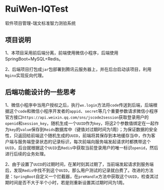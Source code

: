 # RuiWen-IQTest

软件项目管理-瑞文标准智力测验系统



## 项目说明

1、本项目采用前后端分离，前端使用微信小程序，后端使用SpringBoot+MySQL+Redis。

2、后端项目打包成`jar`包部署到腾讯云服务器上，并在后台启动该项目，利用`Nginx`实现反向代理。

## 后端功能设计的一些思考

1、微信小程序中当用户授权之后，执行`wx.login`方法将`code`传送到后端，后端根据这个`code`和微信小程序开发者的`appid`、`secret`等几个重要参数请求微信小程序官方接口`https://api.weixin.qq.com/sns/jscode2session`获取登录用户的`openid`和`session_key`，随机生成一个`UUID`作为`key`，将这2个参数值绑定在一起作为`key`的`value`保存到`Reids`数据库中（键值对过期时间为1周）；为保证数据的安全性，只返回给前端这个随机生成的`UUID`，前端将其保存到本地缓存当中，作为客户端与服务端登录状态的记录标识，每次前端向服务端发起请求时都携带这个`UUID`，后台就根据这个`UUID`去`Redis`中获取当前登录用户的唯一标识`openid`，然后进行后续的业务处理。

2、由于设置了`UUID`的过期时间，在某时刻其过期了，当前端发起请求到服务端后，发现`Redis`中找不到这个`UUID`，那么用户测试的记录就白费了。改进的方法是：`SpringBoot`自定义一个拦截器，在`preHandle`方法中获取这个`UUID`，检查其过期时间是否不大于半个小时，若是则重新设置其过期时间为1周。

